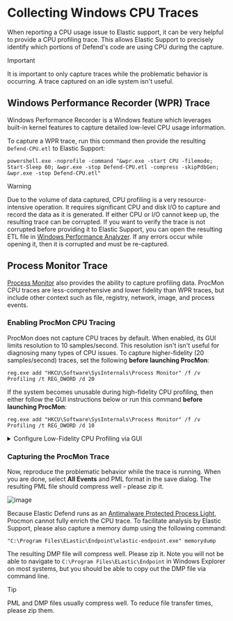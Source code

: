 # Collecting Windows CPU Traces

When reporting a CPU usage issue to Elastic support, it can be very helpful to provide a CPU profiling trace.  This allows Elastic Support to precisely identify which portions of Defend's code are using CPU during the capture.

> [!IMPORTANT]  
> It is important to only capture traces while the problematic behavior is occurring.  A trace captured on an idle system isn't useful.

## Windows Performance Recorder (WPR) Trace

Windows Performance Recorder is a Windows feature which leverages built-in kernel features to capture detailed low-level CPU usage information.

To capture a WPR trace, run this command then provide the resulting `Defend-CPU.etl` to Elastic Support:
```
powershell.exe -noprofile -command "&wpr.exe -start CPU -filemode; Start-Sleep 60; &wpr.exe -stop Defend-CPU.etl -compress -skipPdbGen; &wpr.exe -stop Defend-CPU.etl"
```


> [!WARNING]
> Due to the volume of data captured, CPU profiling is a very resource-intensive operation.  It requires significant CPU and disk I/O to capture and record the data as it is generated.  If either CPU or I/O cannot keep up, the resulting trace can be corrupted.  If you want to verify the trace is not corrupted before providing it to Elastic Support, you can open the resulting ETL file in [Windows Performance Analyzer](https://learn.microsoft.com/en-us/windows-hardware/test/wpt/windows-performance-analyzer).  If any errors occur while opening it, then it is corrupted and must be re-captured.

## Process Monitor Trace 
[Process Monitor](https://learn.microsoft.com/en-us/sysinternals/downloads/procmon) also provides the ability to capture profiling data.  ProcMon CPU traces are less-comprehensive and lower fidelity than WPR traces, but include other context such as file, registry, network, image, and process events.

### Enabling ProcMon CPU Tracing

ProcMon does not capture CPU traces by default.  When enabled, its GUI limits resolution to 10 samples/second.  This resolution isn't isn't useful for diagnosing many types of CPU issues.  To capture higher-fidelity (20 samples/second) traces, set the following **before launching ProcMon**:
```
reg.exe add "HKCU\Software\SysInternals\Process Monitor" /f /v Profiling /t REG_DWORD /d 20
```

If the system becomes unusable during high-fidelity CPU profiling, then either follow the GUI instructions below or run this command **before launching ProcMon**:

```
reg.exe add "HKCU\Software\SysInternals\Process Monitor" /f /v Profiling /t REG_DWORD /d 10
```

<details>
  
<summary>Configure Low-Fidelity CPU Profiling via GUI</summary>

To enable profiling 10 samples/sec data capture, Select **Options** -> **Profiling Events**

![image](https://github.com/user-attachments/assets/8d79cab5-a425-4fe8-8016-107b76bfa3c0)

Then check **Generate thread profiling events** and select **Every 100 milliseconds**

![image](https://github.com/user-attachments/assets/25113c84-2ebb-4f0b-8373-fb682489dbe6)

If a trace was already running, start a new one by selecting **Edit** -> **Clear Display**

![image](https://github.com/user-attachments/assets/2155763c-c447-4ea6-9791-b58ff1a46b58)

</details>

### Capturing the ProcMon Trace

Now, reproduce the problematic behavior while the trace is running.  When you are done, select **All Events** and PML format in the save dialog.  The resulting PML file should compress well - please zip it.

![image](https://github.com/user-attachments/assets/8ecbc63f-3f09-4175-aa1a-b61a33cfdbd9)

Because Elastic Defend runs as an [Antimalware Protected Process Light](https://learn.microsoft.com/en-us/windows/win32/services/protecting-anti-malware-services-), Procmon cannot fully enrich the CPU trace.  To facilitate analysis by Elastic Support, please also capture a memory dump using the following command:
```
"C:\Program Files\ELastic\Endpoint\elastic-endpoint.exe" memorydump
```

 The resulting DMP file will compress well.  Please zip it.  Note you will not be able to navigate to `C:\Program Files\ELastic\Endpoint` in Windows Explorer on most systems, but you should be able to copy out the DMP file via command line.

> [!TIP]  
> PML and DMP files usually compress well.  To reduce file transfer times, please zip them.
